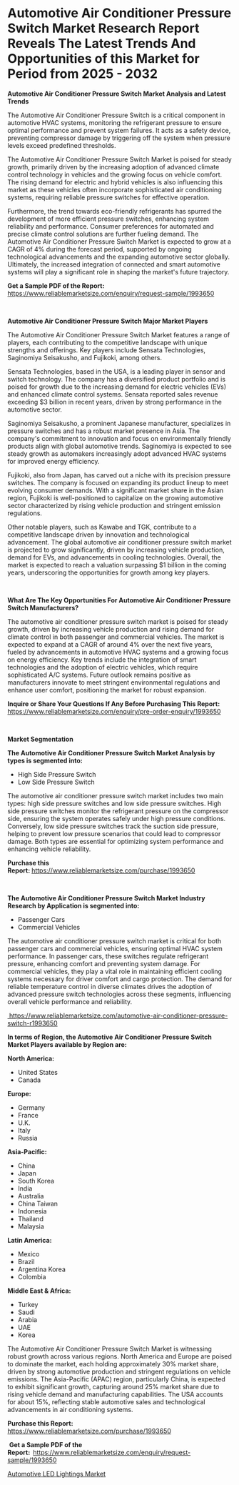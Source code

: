 <p><h1>Automotive Air Conditioner Pressure Switch Market Research Report Reveals The Latest Trends And Opportunities of this Market for Period from 2025 - 2032</h1></p><p><strong>Automotive Air Conditioner Pressure Switch Market Analysis and Latest Trends</strong></p>
<p><p>The Automotive Air Conditioner Pressure Switch is a critical component in automotive HVAC systems, monitoring the refrigerant pressure to ensure optimal performance and prevent system failures. It acts as a safety device, preventing compressor damage by triggering off the system when pressure levels exceed predefined thresholds.</p><p>The Automotive Air Conditioner Pressure Switch Market is poised for steady growth, primarily driven by the increasing adoption of advanced climate control technology in vehicles and the growing focus on vehicle comfort. The rising demand for electric and hybrid vehicles is also influencing this market as these vehicles often incorporate sophisticated air conditioning systems, requiring reliable pressure switches for effective operation.</p><p>Furthermore, the trend towards eco-friendly refrigerants has spurred the development of more efficient pressure switches, enhancing system reliability and performance. Consumer preferences for automated and precise climate control solutions are further fueling demand. The Automotive Air Conditioner Pressure Switch Market is expected to grow at a CAGR of 4% during the forecast period, supported by ongoing technological advancements and the expanding automotive sector globally. Ultimately, the increased integration of connected and smart automotive systems will play a significant role in shaping the market's future trajectory.</p></p>
<p><strong>Get a Sample PDF of the Report:&nbsp;</strong> <a href="https://www.reliablemarketsize.com/enquiry/request-sample/1993650?utm_campaign=1766&utm_medium=2&utm_source=Github&utm_content=ia&utm_term=15012025&utm_id=automotive-air-conditioner-pressure-switch">https://www.reliablemarketsize.com/enquiry/request-sample/1993650</a></p>
<p>&nbsp;</p>
<p><strong>Automotive Air Conditioner Pressure Switch Major Market Players</strong></p>
<p><p>The Automotive Air Conditioner Pressure Switch Market features a range of players, each contributing to the competitive landscape with unique strengths and offerings. Key players include Sensata Technologies, Saginomiya Seisakusho, and Fujikoki, among others.</p><p>Sensata Technologies, based in the USA, is a leading player in sensor and switch technology. The company has a diversified product portfolio and is poised for growth due to the increasing demand for electric vehicles (EVs) and enhanced climate control systems. Sensata reported sales revenue exceeding $3 billion in recent years, driven by strong performance in the automotive sector.</p><p>Saginomiya Seisakusho, a prominent Japanese manufacturer, specializes in pressure switches and has a robust market presence in Asia. The company's commitment to innovation and focus on environmentally friendly products align with global automotive trends. Saginomiya is expected to see steady growth as automakers increasingly adopt advanced HVAC systems for improved energy efficiency.</p><p>Fujikoki, also from Japan, has carved out a niche with its precision pressure switches. The company is focused on expanding its product lineup to meet evolving consumer demands. With a significant market share in the Asian region, Fujikoki is well-positioned to capitalize on the growing automotive sector characterized by rising vehicle production and stringent emission regulations.</p><p>Other notable players, such as Kawabe and TGK, contribute to a competitive landscape driven by innovation and technological advancement. The global automotive air conditioner pressure switch market is projected to grow significantly, driven by increasing vehicle production, demand for EVs, and advancements in cooling technologies. Overall, the market is expected to reach a valuation surpassing $1 billion in the coming years, underscoring the opportunities for growth among key players.</p></p>
<p>&nbsp;</p>
<p><strong>What Are The Key Opportunities For Automotive Air Conditioner Pressure Switch Manufacturers?</strong></p>
<p><p>The automotive air conditioner pressure switch market is poised for steady growth, driven by increasing vehicle production and rising demand for climate control in both passenger and commercial vehicles. The market is expected to expand at a CAGR of around 4% over the next five years, fueled by advancements in automotive HVAC systems and a growing focus on energy efficiency. Key trends include the integration of smart technologies and the adoption of electric vehicles, which require sophisticated A/C systems. Future outlook remains positive as manufacturers innovate to meet stringent environmental regulations and enhance user comfort, positioning the market for robust expansion.</p></p>
<p><strong>Inquire or Share Your Questions If Any Before Purchasing This Report:</strong> <a href="https://www.reliablemarketsize.com/enquiry/pre-order-enquiry/1993650?utm_campaign=1766&utm_medium=2&utm_source=Github&utm_content=ia&utm_term=15012025&utm_id=automotive-air-conditioner-pressure-switch">https://www.reliablemarketsize.com/enquiry/pre-order-enquiry/1993650</a></p>
<p>&nbsp;</p>
<p><strong>Market Segmentation</strong></p>
<p><strong>The Automotive Air Conditioner Pressure Switch Market Analysis by types is segmented into:</strong></p>
<p><ul><li>High Side Pressure Switch</li><li>Low Side Pressure Switch</li></ul></p>
<p><p>The automotive air conditioner pressure switch market includes two main types: high side pressure switches and low side pressure switches. High side pressure switches monitor the refrigerant pressure on the compressor side, ensuring the system operates safely under high pressure conditions. Conversely, low side pressure switches track the suction side pressure, helping to prevent low pressure scenarios that could lead to compressor damage. Both types are essential for optimizing system performance and enhancing vehicle reliability.</p></p>
<p><strong>Purchase this Report:&nbsp;</strong><a href="https://www.reliablemarketsize.com/purchase/1993650?utm_campaign=1766&utm_medium=2&utm_source=Github&utm_content=ia&utm_term=15012025&utm_id=automotive-air-conditioner-pressure-switch">https://www.reliablemarketsize.com/purchase/1993650</a></p>
<p>&nbsp;</p>
<p><strong>The Automotive Air Conditioner Pressure Switch Market Industry Research by Application is segmented into:</strong></p>
<p><ul><li>Passenger Cars</li><li>Commercial Vehicles</li></ul></p>
<p><p>The automotive air conditioner pressure switch market is critical for both passenger cars and commercial vehicles, ensuring optimal HVAC system performance. In passenger cars, these switches regulate refrigerant pressure, enhancing comfort and preventing system damage. For commercial vehicles, they play a vital role in maintaining efficient cooling systems necessary for driver comfort and cargo protection. The demand for reliable temperature control in diverse climates drives the adoption of advanced pressure switch technologies across these segments, influencing overall vehicle performance and reliability.</p></p>
<p><a href="https://www.reliablemarketsize.com/automotive-air-conditioner-pressure-switch-r1993650?utm_campaign=1766&utm_medium=2&utm_source=Github&utm_content=ia&utm_term=15012025&utm_id=automotive-air-conditioner-pressure-switch">&nbsp;https://www.reliablemarketsize.com/automotive-air-conditioner-pressure-switch-r1993650</a></p>
<p><strong>In terms of Region, the Automotive Air Conditioner Pressure Switch Market Players available by Region are:</strong></p>
<p>
    <p> <strong> North America: </strong>
        <ul>
            <li>United States</li>
            <li>Canada</li>
        </ul>
        </p> 
    <p> <strong> Europe: </strong>
        <ul>
            <li>Germany</li>
            <li>France</li>
            <li>U.K.</li>
            <li>Italy</li>
            <li>Russia</li>
        </ul>
        </p> 
    <p> <strong> Asia-Pacific: </strong>
        <ul>
            <li>China</li>
            <li>Japan</li>
            <li>South Korea</li>
            <li>India</li>
            <li>Australia</li>
            <li>China Taiwan</li>
            <li>Indonesia</li>
            <li>Thailand</li>
            <li>Malaysia</li>
        </ul>
        </p> 
    <p> <strong> Latin America: </strong>
        <ul>
            <li>Mexico</li>
            <li>Brazil</li>
            <li>Argentina Korea</li>
            <li>Colombia</li>
        </ul>
        </p> 
    <p> <strong> Middle East & Africa: </strong>
        <ul>
            <li>Turkey</li>
            <li>Saudi</li>
            <li>Arabia</li>
            <li>UAE</li>
            <li>Korea</li>
        </ul>
    </p>
    </p>
<p><p>The Automotive Air Conditioner Pressure Switch Market is witnessing robust growth across various regions. North America and Europe are poised to dominate the market, each holding approximately 30% market share, driven by strong automotive production and stringent regulations on vehicle emissions. The Asia-Pacific (APAC) region, particularly China, is expected to exhibit significant growth, capturing around 25% market share due to rising vehicle demand and manufacturing capabilities. The USA accounts for about 15%, reflecting stable automotive sales and technological advancements in air conditioning systems.</p></p>
<p><strong>Purchase this Report: </strong><a href="https://www.reliablemarketsize.com/purchase/1993650?utm_campaign=1766&utm_medium=2&utm_source=Github&utm_content=ia&utm_term=15012025&utm_id=automotive-air-conditioner-pressure-switch">https://www.reliablemarketsize.com/purchase/1993650</a></p>
<p>&nbsp;<strong>Get a Sample PDF of the Report:&nbsp;&nbsp;</strong><a href="https://www.reliablemarketsize.com/enquiry/request-sample/1993650?utm_campaign=1766&utm_medium=2&utm_source=Github&utm_content=ia&utm_term=15012025&utm_id=automotive-air-conditioner-pressure-switch">https://www.reliablemarketsize.com/enquiry/request-sample/1993650</a></p>
<p><strong></strong></p>
<p><p><a href="https://github.com/marlanamarvn/Market-Research-Report-List-1/blob/main/automotive-led-lightings-market.md?utm_campaign=1766&utm_medium=2&utm_source=Github&utm_content=ia&utm_term=15012025&utm_id=automotive-air-conditioner-pressure-switch">Automotive LED Lightings Market</a></p></p>
